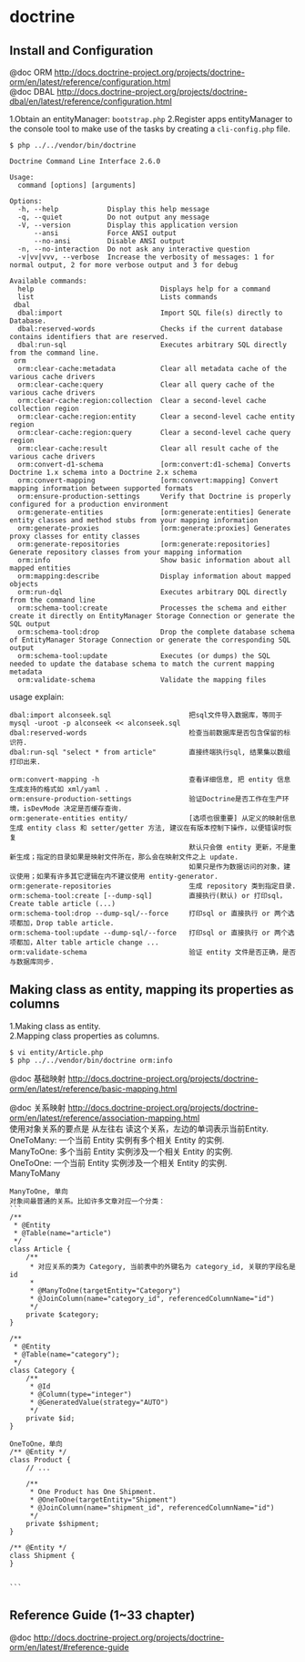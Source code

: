 # doctrine

## Install and Configuration

@doc ORM http://docs.doctrine-project.org/projects/doctrine-orm/en/latest/reference/configuration.html  
@doc DBAL http://docs.doctrine-project.org/projects/doctrine-dbal/en/latest/reference/configuration.html  

1.Obtain an entityManager: `bootstrap.php`
2.Register apps entityManager to the console tool to make use of the tasks by creating a `cli-config.php` file.

```
$ php ../../vendor/bin/doctrine
```

```
Doctrine Command Line Interface 2.6.0

Usage:
  command [options] [arguments]

Options:
  -h, --help            Display this help message
  -q, --quiet           Do not output any message
  -V, --version         Display this application version
      --ansi            Force ANSI output
      --no-ansi         Disable ANSI output
  -n, --no-interaction  Do not ask any interactive question
  -v|vv|vvv, --verbose  Increase the verbosity of messages: 1 for normal output, 2 for more verbose output and 3 for debug

Available commands:
  help                               Displays help for a command
  list                               Lists commands
 dbal
  dbal:import                        Import SQL file(s) directly to Database.
  dbal:reserved-words                Checks if the current database contains identifiers that are reserved.
  dbal:run-sql                       Executes arbitrary SQL directly from the command line.
 orm
  orm:clear-cache:metadata           Clear all metadata cache of the various cache drivers
  orm:clear-cache:query              Clear all query cache of the various cache drivers
  orm:clear-cache:region:collection  Clear a second-level cache collection region
  orm:clear-cache:region:entity      Clear a second-level cache entity region
  orm:clear-cache:region:query       Clear a second-level cache query region
  orm:clear-cache:result             Clear all result cache of the various cache drivers
  orm:convert-d1-schema              [orm:convert:d1-schema] Converts Doctrine 1.x schema into a Doctrine 2.x schema
  orm:convert-mapping                [orm:convert:mapping] Convert mapping information between supported formats
  orm:ensure-production-settings     Verify that Doctrine is properly configured for a production environment
  orm:generate-entities              [orm:generate:entities] Generate entity classes and method stubs from your mapping information
  orm:generate-proxies               [orm:generate:proxies] Generates proxy classes for entity classes
  orm:generate-repositories          [orm:generate:repositories] Generate repository classes from your mapping information
  orm:info                           Show basic information about all mapped entities
  orm:mapping:describe               Display information about mapped objects
  orm:run-dql                        Executes arbitrary DQL directly from the command line
  orm:schema-tool:create             Processes the schema and either create it directly on EntityManager Storage Connection or generate the SQL output
  orm:schema-tool:drop               Drop the complete database schema of EntityManager Storage Connection or generate the corresponding SQL output
  orm:schema-tool:update             Executes (or dumps) the SQL needed to update the database schema to match the current mapping metadata
  orm:validate-schema                Validate the mapping files
```

usage explain:
```
dbal:import alconseek.sql 					把sql文件导入数据库，等同于 mysql -uroot -p alconseek << alconseek.sql
dbal:reserved-words							检查当前数据库是否包含保留的标识符.
dbal:run-sql "select * from article"		直接终端执行sql, 结果集以数组打印出来.

orm:convert-mapping -h						查看详细信息, 把 entity 信息生成支持的格式如 xml/yaml .
orm:ensure-production-settings				验证Doctrine是否工作在生产环境，isDevMode 决定是否缓存查询.
orm:generate-entities entity/				[选项也很重要] 从定义的映射信息生成 entity class 和 setter/getter 方法, 建议在有版本控制下操作，以便错误时恢复
											默认只会做 entity 更新，不是重新生成；指定的目录如果是映射文件所在，那么会在映射文件之上 update.
											如果只是作为数据访问的对象，建议使用；如果有许多其它逻辑在内不建议使用 entity-generator.
orm:generate-repositories 					生成 repository 类到指定目录.
orm:schema-tool:create [--dump-sql] 		直接执行(默认) or 打印sql，Create table article (...)
orm:schema-tool:drop --dump-sql/--force 	打印sql or 直接执行 or 两个选项都加，Drop table article.
orm:schema-tool:update --dump-sql/--force   打印sql or 直接执行 or 两个选项都加，Alter table article change ...
orm:validate-schema							验证 entity 文件是否正确，是否与数据库同步.
```

## Making class as entity, mapping its properties as columns

1.Making class as entity.  
2.Mapping class properties as columns.  

```
$ vi entity/Article.php  
$ php ../../vendor/bin/doctrine orm:info  
```

@doc 基础映射 http://docs.doctrine-project.org/projects/doctrine-orm/en/latest/reference/basic-mapping.html  

@doc 关系映射 http://docs.doctrine-project.org/projects/doctrine-orm/en/latest/reference/association-mapping.html  
	使用对象关系的要点是 从左往右 读这个关系，左边的单词表示当前Entity.  
	OneToMany: 一个当前 Entity 实例有多个相关 Entity 的实例.  
	ManyToOne: 多个当前 Entity 实例涉及一个相关 Entity 的实例.  
	OneToOne: 一个当前 Entity 实例涉及一个相关 Entity 的实例.  
	ManyToMany  

	ManyToOne, 单向  
	对象间最普通的关系。比如许多文章对应一个分类：  
	```
	/**
	 * @Entity
	 * @Table(name="article")
	 */
	class Article {
		/**
		 * 对应关系的类为 Category, 当前表中的外键名为 category_id, 关联的字段名是 id
		 *
		 * @ManyToOne(targetEntity="Category")
		 * @JoinColumn(name="category_id", referencedColumnName="id")
		 */
		private $category;
	}

	/**
	 * @Entity
	 * @Table(name="category");
	 */
	class Category {
		/**
		 * @Id
		 * @Column(type="integer")
		 * @GeneratedValue(strategy="AUTO")
		 */
		private $id;
	}

	OneToOne，单向  
	/** @Entity */
	class Product {
		// ...

		/**
		 * One Product has One Shipment.
		 * @OneToOne(targetEntity="Shipment")
		 * @JoinColumn(name="shipment_id", referencedColumnName="id")
		 */
		private $shipment;
	}

	/** @Entity */
	class Shipment {
	}


	```

## Reference Guide (1~33 chapter)

@doc http://docs.doctrine-project.org/projects/doctrine-orm/en/latest/#reference-guide






